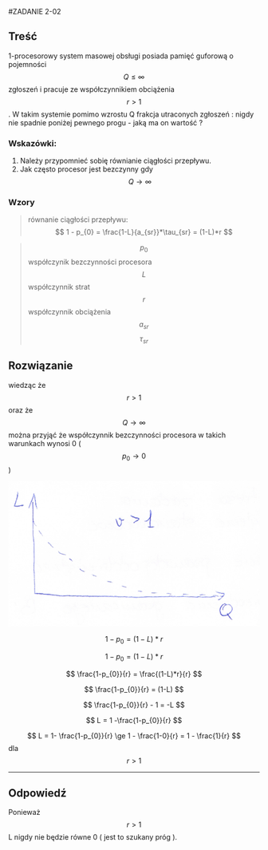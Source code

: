 #ZADANIE 2-02

## Treść

1-procesorowy system masowej obsługi posiada pamięć guforową o pojemności $$ Q \le \infty $$ zgłoszeń i pracuje ze współczynnikiem obciążenia $$ r > 1 $$.
W takim systemie pomimo wzrostu Q frakcja utraconych zgłoszeń : nigdy nie spadnie poniżej pewnego progu - jaką ma on wartość ?

### Wskazówki:

1. Należy przypomnieć sobię równianie ciągłości przepływu.
2. Jak często procesor jest bezczynny gdy $$ Q \to \infty $$

### Wzory

> równanie ciągłości przepływu:
> $$ 1 - p_{0} = \frac{1-L}{a_{sr}}*\tau_{sr} = (1-L)*r $$

> $$ p_{0} $$ współczynik bezczynności procesora
> $$ L $$ współczynnik strat
> $$ r $$ współczynnik obciążenia
> $$ a_{sr} $$ 
> $$ \tau_{sr} $$

## Rozwiązanie

wiedząc że $$ r > 1 $$ oraz że $$ Q \to \infty $$ można przyjąć że współczynnik bezczynności procesora w takich warunkach wynosi 0 ( $$ p_{0} \to 0 $$ ) 

![wykres](wykres.png "wykres")

$$ 1 - p_{0} = (1-L)*r $$ 

$$ 1 - p_{0} = (1-L)*r $$ 

$$ \frac{1-p_{0}}{r} = \frac{(1-L)*r}{r} $$

$$ \frac{1-p_{0}}{r} = (1-L) $$

$$ \frac{1-p_{0}}{r} - 1 = -L $$

$$ L = 1 -\frac{1-p_{0}}{r} $$

$$ L = 1- \frac{1-p_{0}}{r} \ge 1 - \frac{1-0}{r} = 1 - \frac{1}{r} $$ dla $$ r > 1 $$ 

----
## Odpowiedź

Ponieważ $$ r > 1 $$  L nigdy nie będzie równe 0 ( jest to szukany próg ).
